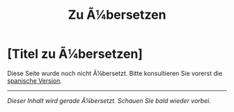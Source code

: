 ﻿---
title: [Zu Ã¼bersetzen]
---

<!-- TODO: translation missing - German version -->

# [Titel zu Ã¼bersetzen]

Diese Seite wurde noch nicht Ã¼bersetzt. Bitte konsultieren Sie vorerst die [spanische Version](/es/mitos-liderazgo).

---

*Dieser Inhalt wird gerade Ã¼bersetzt. Schauen Sie bald wieder vorbei.*
